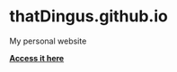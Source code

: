 # thatDingus.github.io

My personal website

<b><a href="https://thatdingus.github.io">Access it here</a></b>
